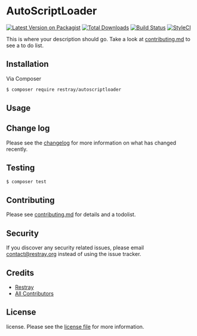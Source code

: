 # AutoScriptLoader

[![Latest Version on Packagist][ico-version]][link-packagist]
[![Total Downloads][ico-downloads]][link-downloads]
[![Build Status][ico-travis]][link-travis]
[![StyleCI][ico-styleci]][link-styleci]

This is where your description should go. Take a look at [contributing.md](contributing.md) to see a to do list.

## Installation

Via Composer

``` bash
$ composer require restray/autoscriptloader
```

## Usage

## Change log

Please see the [changelog](changelog.md) for more information on what has changed recently.

## Testing

``` bash
$ composer test
```

## Contributing

Please see [contributing.md](contributing.md) for details and a todolist.

## Security

If you discover any security related issues, please email contact@restray.org instead of using the issue tracker.

## Credits

- [Restray][link-author]
- [All Contributors][link-contributors]

## License

license. Please see the [license file](license.md) for more information.

[ico-version]: https://img.shields.io/packagist/v/restray/autoscriptloader.svg?style=flat-square
[ico-downloads]: https://img.shields.io/packagist/dt/restray/autoscriptloader.svg?style=flat-square
[ico-travis]: https://img.shields.io/travis/restray/autoscriptloader/master.svg?style=flat-square
[ico-styleci]: https://styleci.io/repos/12345678/shield

[link-packagist]: https://packagist.org/packages/restray/autoscriptloader
[link-downloads]: https://packagist.org/packages/restray/autoscriptloader
[link-travis]: https://travis-ci.org/restray/autoscriptloader
[link-styleci]: https://styleci.io/repos/12345678
[link-author]: https://github.com/restray
[link-contributors]: ../../contributors]